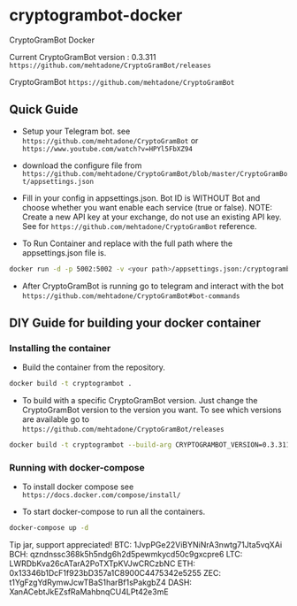 # cryptogrambot-docker

CryptoGramBot Docker

Current CryptoGramBot version : 0.3.311
`https://github.com/mehtadone/CryptoGramBot/releases`

CryptoGramBot `https://github.com/mehtadone/CryptoGramBot`

## Quick Guide

- Setup your Telegram bot. see `https://github.com/mehtadone/CryptoGramBot` or `https://www.youtube.com/watch?v=HPYl5FbXZ94`

- download the configure file from `https://github.com/mehtadone/CryptoGramBot/blob/master/CryptoGramBot/appsettings.json`

- Fill in your config in appsettings.json. Bot ID is WITHOUT Bot and choose whether you want enable each service (true or false). NOTE: Create a new API key at your exchange, do not use an existing API key. See for `https://github.com/mehtadone/CryptoGramBot` reference.

- To Run Container and replace <your path> with the full path where the appsettings.json file is.

```bash
docker run -d -p 5002:5002 -v <your path>/appsettings.json:/cryptogrambot/appsettings.json jakkie/cryptogrambot-docker
```

- After CryptoGramBot is running go to telegram and interact with the bot `https://github.com/mehtadone/CryptoGramBot#bot-commands`

## DIY Guide for building your docker container

### Installing the container

- Build the container from the repository.

```bash
docker build -t cryptogrambot .
```

- To build with a specific CryptoGramBot version. Just change the CryptoGramBot version to the version you want. To see which versions are available go to `https://github.com/mehtadone/CryptoGramBot/releases`

```bash
docker build -t cryptogrambot --build-arg CRYPTOGRAMBOT_VERSION=0.3.311 .
```

### Running with docker-compose

- To install docker compose see `https://docs.docker.com/compose/install/`

- To start docker-compose to run all the containers.

```bash
docker-compose up -d
```

Tip jar, support appreciated!
BTC: 1JvpPGe22ViBYNiNrA3nwtg71Jta5vqXAi
BCH: qzndnssc368k5h5ndg6h2d5pewmkycd50c9gxcpre6
LTC: LWRDbKva26cATarA2PoTXTpKVJwCRCzbNC
ETH: 0x13346b1DcF1f923bD357a1C8900C4475342e5255
ZEC: t1YgFzgYdRymwJcwTBaS1harBf1sPakgbZ4
DASH: XanACebtJkEZsfRaMahbnqCU4LPt42e3mE